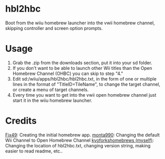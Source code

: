 # hbl2hbc
Boot from the wiiu homebrew launcher into the vwii homebrew channel, skipping controller and screen option prompts.

# Usage
1. Grab the .zip from the downloads section, put it into your sd folder.
2. If you don't want to be able to launch other Wii titles than the Open Homebrew Channel (OHBC) you can skip to step "4."
3. Edit sd:/wiiu/apps/hbl2hbc/hbl2hbc.txt, in the form of one or multiple lines in the format of "TitleID=TileName", to change the target channel, or create a menu of target channels.
4. Every time you want to get into the vwii open homebrew channel just start it in the wiiu homebrew launcher. 

# Credits

[Fix49](https://github.com/FIX94): Creating the initial homebrew app.
[monta990](https://github.com/monta990): Changing the default Wii Channel to Open Homebrew Channel
[kyoforkshomebrews (myself)](https://github.com/kyoforkshomebrews): Changing the location of hbl2hbc.txt, changing version string, making easier to read readme, etc.. 